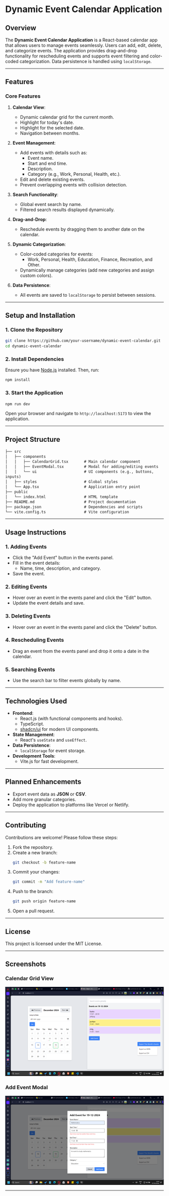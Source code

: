 # **Dynamic Event Calendar Application**

## **Overview**
The **Dynamic Event Calendar Application** is a React-based calendar app that allows users to manage events seamlessly. Users can add, edit, delete, and categorize events. The application provides drag-and-drop functionality for rescheduling events and supports event filtering and color-coded categorization. Data persistence is handled using `localStorage`.

---

## **Features**

### **Core Features**
1. **Calendar View**:
   - Dynamic calendar grid for the current month.
   - Highlight for today's date.
   - Highlight for the selected date.
   - Navigation between months.

2. **Event Management**:
   - Add events with details such as:
     - Event name.
     - Start and end time.
     - Description.
     - Category (e.g., Work, Personal, Health, etc.).
   - Edit and delete existing events.
   - Prevent overlapping events with collision detection.

3. **Search Functionality**:
   - Global event search by name.
   - Filtered search results displayed dynamically.

4. **Drag-and-Drop**:
   - Reschedule events by dragging them to another date on the calendar.

5. **Dynamic Categorization**:
   - Color-coded categories for events:
     - Work, Personal, Health, Education, Finance, Recreation, and Other.
   - Dynamically manage categories (add new categories and assign custom colors).

6. **Data Persistence**:
   - All events are saved to `localStorage` to persist between sessions.

---

## **Setup and Installation**

### **1. Clone the Repository**
```bash
git clone https://github.com/your-username/dynamic-event-calendar.git
cd dynamic-event-calendar
```

### **2. Install Dependencies**
Ensure you have [Node.js](https://nodejs.org/) installed. Then, run:
```bash
npm install
```

### **3. Start the Application**
```bash
npm run dev
```
Open your browser and navigate to `http://localhost:5173` to view the application.

---

## **Project Structure**
```
├── src
│   ├── components
│   │   ├── CalendarGrid.tsx       # Main calendar component
│   │   ├── EventModal.tsx         # Modal for adding/editing events
│   │   └── ui                     # UI components (e.g., buttons, inputs)
│   ├── styles                     # Global styles
│   └── App.tsx                    # Application entry point
├── public
│   └── index.html                 # HTML template
├── README.md                      # Project documentation
├── package.json                   # Dependencies and scripts
└── vite.config.ts                 # Vite configuration
```

---

## **Usage Instructions**

### **1. Adding Events**
- Click the "Add Event" button in the events panel.
- Fill in the event details:
  - Name, time, description, and category.
- Save the event.

### **2. Editing Events**
- Hover over an event in the events panel and click the "Edit" button.
- Update the event details and save.

### **3. Deleting Events**
- Hover over an event in the events panel and click the "Delete" button.

### **4. Rescheduling Events**
- Drag an event from the events panel and drop it onto a date in the calendar.

### **5. Searching Events**
- Use the search bar to filter events globally by name.

---

## **Technologies Used**
- **Frontend**:
  - React.js (with functional components and hooks).
  - TypeScript.
  - [shadcn/ui](https://shadcn.dev) for modern UI components.
- **State Management**:
  - React's `useState` and `useEffect`.
- **Data Persistence**:
  - `localStorage` for event storage.
- **Development Tools**:
  - Vite.js for fast development.

---

## **Planned Enhancements**
- Export event data as **JSON** or **CSV**.
- Add more granular categories.
- Deploy the application to platforms like Vercel or Netlify.

---

## **Contributing**
Contributions are welcome! Please follow these steps:
1. Fork the repository.
2. Create a new branch:
   ```bash
   git checkout -b feature-name
   ```
3. Commit your changes:
   ```bash
   git commit -m "Add feature-name"
   ```
4. Push to the branch:
   ```bash
   git push origin feature-name
   ```
5. Open a pull request.

---

## **License**
This project is licensed under the MIT License.

---

## **Screenshots**
### Calendar Grid View
![Calendar View](./images/calendarView.png)

### Add Event Modal
![Add Event Modal](./images/eventModal.png)

---